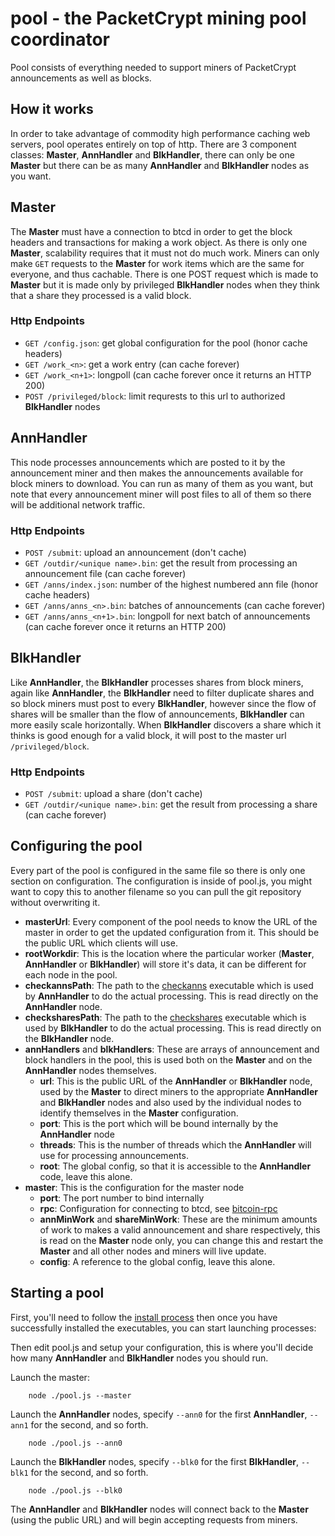# pool - the PacketCrypt mining pool coordinator

Pool consists of everything needed to support miners of PacketCrypt announcements as well as blocks.

## How it works

In order to take advantage of commodity high performance caching web servers, pool operates entirely
on top of http. There are 3 component classes: **Master**, **AnnHandler** and **BlkHandler**, there
can only be one **Master** but there can be as many **AnnHandler** and **BlkHandler** nodes as you
want.

## Master

The **Master** must have a connection to btcd in order to get the block headers and transactions for
making a work object. As there is only one **Master**, scalability requires that it must not do much
work. Miners can only make `GET` requests to the **Master** for work items which are the same for
everyone, and thus cachable. There is one POST request which is made to **Master** but it is made
only by privileged **BlkHandler** nodes when they think that a share they processed is a valid block.

### Http Endpoints

* `GET /config.json`: get global configuration for the pool (honor cache headers)
* `GET /work_<n>`: get a work entry (can cache forever)
* `GET /work_<n+1>`: longpoll (can cache forever once it returns an HTTP 200)
* `POST /privileged/block`: limit requrests to this url to authorized **BlkHandler** nodes

## AnnHandler

This node processes announcements which are posted to it by the announcement miner and then makes the
announcements available for block miners to download. You can run as many of them as you want, but
note that every announcement miner will post files to all of them so there will be additional network
traffic.

### Http Endpoints

* `POST /submit`: upload an announcement (don't cache)
* `GET /outdir/<unique name>.bin`: get the result from processing an announcement file (can cache forever)
* `GET /anns/index.json`: number of the highest numbered ann file (honor cache headers)
* `GET /anns/anns_<n>.bin`: batches of announcements (can cache forever)
* `GET /anns/anns_<n+1>.bin`: longpoll for next batch of announcements (can cache forever once it
returns an HTTP 200)


## BlkHandler
Like **AnnHandler**, the **BlkHandler** processes shares from block miners, again like **AnnHandler**,
the **BlkHandler** need to filter duplicate shares and so block miners must post to every **BlkHandler**,
however since the flow of shares will be smaller than the flow of announcements, **BlkHandler** can
more easily scale horizontally. When **BlkHandler** discovers a share which it thinks is good enough
for a valid block, it will post to the master url `/privileged/block`.

### Http Endpoints

* `POST /submit`: upload a share (don't cache)
* `GET /outdir/<unique name>.bin`: get the result from processing a share (can cache forever)


## Configuring the pool
Every part of the pool is configured in the same file so there is only one section on configuration.
The configuration is inside of pool.js, you might want to copy this to another filename so you can
pull the git repository without overwriting it.

* **masterUrl**: Every component of the pool needs to know the URL of the master in order to get the
updated configuration from it. This should be the public URL which clients will use.
* **rootWorkdir**: This is the location where the particular worker (**Master**, **AnnHandler** or
**BlkHandler**) will store it's data, it can be different for each node in the pool.
* **checkannsPath**: The path to the
[checkanns](https://github.com/cjdelisle/PacketCrypt/blob/master/docs/checkanns.md) executable which
is used by **AnnHandler** to do the actual processing. This is read directly on the **AnnHandler**
node.
* **checksharesPath**: The path to the
[checkshares](https://github.com/cjdelisle/PacketCrypt/blob/master/docs/checkshares.md) executable
which is used by **BlkHandler** to do the actual processing. This is read directly on the
**BlkHandler** node.
* **annHandlers** and **blkHandlers**: These are arrays of announcement and block handlers in the
pool, this is used both on the **Master** and on the **AnnHandler** nodes themselves.
  * **url**: This is the public URL of the **AnnHandler** or **BlkHandler** node, used by the
  **Master** to direct miners to the appropriate **AnnHandler** and **BlkHandler** nodes and also
  used by the individual nodes to identify themselves in the **Master** configuration.
  * **port**: This is the port which will be bound internally by the **AnnHandler** node
  * **threads**: This is the number of threads which the **AnnHandler** will use for processing
  announcements.
  * **root**: The global config, so that it is accessible to the **AnnHandler** code, leave this
  alone.
* **master**: This is the configuration for the master node
  * **port**: The port number to bind internally
  * **rpc**: Configuration for connecting to btcd, see [bitcoin-rpc](https://www.npmjs.com/package/bitcoind-rpc)
  * **annMinWork** and **shareMinWork**: These are the minimum amounts of work to makes a valid
  announcement and share respectively, this is read on the **Master** node only, you can change
  this and restart the **Master** and all other nodes and miners will live update.
  * **config**: A reference to the global config, leave this alone.

## Starting a pool

First, you'll need to follow the [install process](https://github.com/cjdelisle/PacketCrypt/#install)
then once you have successfully installed the executables, you can start launching processes:

Then edit pool.js and setup your configuration, this is where you'll decide how many **AnnHandler**
and **BlkHandler** nodes you should run.

Launch the master:

        node ./pool.js --master

Launch the **AnnHandler** nodes, specify `--ann0` for the first **AnnHandler**, `--ann1` for the
second, and so forth.

        node ./pool.js --ann0

Launch the **BlkHandler** nodes, specify `--blk0` for the first **BlkHandler**, `--blk1` for the
second, and so forth.

        node ./pool.js --blk0

The **AnnHandler** and **BlkHandler** nodes will connect back to the **Master** (using the public
URL) and will begin accepting requests from miners.
